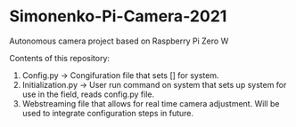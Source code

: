 # Simonenko-Pi-Camera-2021
Autonomous camera project based on Raspberry Pi Zero W

Contents of this repository:
1. Config.py -> Congifuration file that sets [] for system.
2. Initialization.py -> User run command on system that sets up system for use in the field, reads config.py file.
3. Webstreaming file that allows for real time camera adjustment. Will be used to integrate configuration steps in future.
